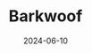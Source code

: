 ---
title: "Barkwoof"
description: "A deep dive into Barkwoof, the ultimate social media platform for dogs."
date: 2024-06-10
---